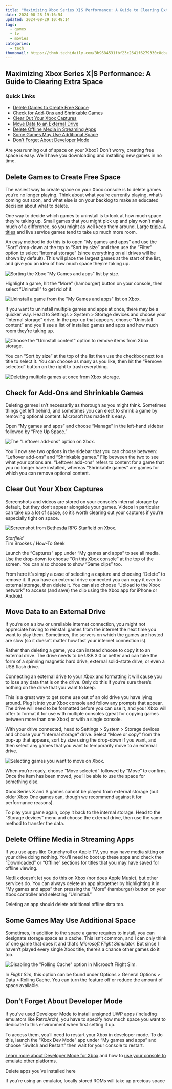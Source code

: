 ```yaml
---
title: "Maximizing Xbox Series X|S Performance: A Guide to Clearing Extra Space"
date: 2024-08-28 19:16:54
updated: 2024-08-29 10:48:14
tags:
  - games
  - tv
  - movies
categories:
  - tech
thumbnail: https://thmb.techidaily.com/3b9684531fbf23c2641f6279330c8cba0c78b446e63ca3e1151548a8f471104b.jpg
---
```


## Maximizing Xbox Series X|S Performance: A Guide to Clearing Extra Space

### Quick Links

* [Delete Games to Create Free Space](https://screen-recording.techidaily.com/new-2024-approved-unplugged-bliss-selecting-smartphone-slowdowns/)
* [Check for Add-Ons and Shrinkable Games](https://facebook-video-files.techidaily.com/updated-unlock-the-secrets-of-facebook-live-a-beginners-manual/)
* [Clear Out Your Xbox Captures](https://fox-helps.techidaily.com/in-2024-expert-insights-into-micro-photography-and-film-production/)
* [Move Data to an External Drive](https://android-location-track.techidaily.com/9-best-phone-monitoring-apps-for-honor-90-drfone-by-drfone-virtual-android/)
* [Delete Offline Media in Streaming Apps](https://fox-hovers.techidaily.com/2024-approved-perfecting-your-video-with-story-remix-and-windows-photos/)
* [Some Games May Use Additional Space](https://ai-video-apps.techidaily.com/updated-no-experience-necessary-video-editing-free-cutting-and-joining-software/)
* [Don’t Forget About Developer Mode](https://os-tips.techidaily.com/top-7-effective-troubleshooting-tips-for-resolving-charging-issues-on-your-android-device/)

 Are you running out of space on your Xbox? Don’t worry, creating free space is easy. We’ll have you downloading and installing new games in no time.

##  Delete Games to Create Free Space

 The easiest way to create space on your Xbox console is to delete games you’re no longer playing. Think about what you’re currently playing, what’s coming out soon, and what else is on your backlog to make an educated decision about what to delete.

 One way to decide which games to uninstall is to look at how much space they’re taking up. Small games that you might pick up and play won’t make much of a difference, so you might as well keep them around. Large [triple-A titles](https://instagram-videos.techidaily.com/updated-in-2024-immediate-techniques-for-instagram-video-audio-extraction-mp3/) and live service games tend to take up much more room.

 An easy method to do this is to open “My games and apps” and use the “Sort” drop-down at the top to “Sort by size” and then use the “Filter” option to select “Internal storage” (since everything on all drives will be shown by default). This will place the largest games at the start of the list, and give you an idea of how much space they’re taking up.

![Sorting the Xbox "My Games and apps" list by size.](https://static1.howtogeekimages.com/wordpress/wp-content/uploads/2024/02/sort_by_size.PNG) 

 Highlight a game, hit the “More” (hamburger) button on your console, then select “Uninstall” to get rid of it.

![Uninstall a game from the "My Games and apps" list on Xbox.](https://static1.howtogeekimages.com/wordpress/wp-content/uploads/2024/02/uninstall_game.PNG) 

 If you want to uninstall multiple games and apps at once, there may be a quicker way. Head to Settings > System > Storage devices and choose your “Internal storage” drive. In the pop-up that appears, choose “Uninstall content” and you’ll see a list of installed games and apps and how much room they’re taking up.

![Choose the "Uninstall content" option to remove items from Xbox storage.](https://static1.howtogeekimages.com/wordpress/wp-content/uploads/2024/02/storage_devices_uninstall_content.PNG) 

 You can “Sort by size” at the top of the list then use the checkbox next to a title to select it. You can choose as many as you like, then hit the “Remove selected” button on the right to trash everything.

![Deleting multiple games at once from Xbox storage.](https://static1.howtogeekimages.com/wordpress/wp-content/uploads/2024/02/delete_multiple.PNG) 

##  Check for Add-Ons and Shrinkable Games

 Deleting games isn’t necessarily as thorough as you might think. Sometimes things get left behind, and sometimes you can elect to shrink a game by removing optional content. Microsoft has made this easy.

 Open “My games and apps” and choose “Manage” in the left-hand sidebar followed by “Free Up Space.”

![The "Leftover add-ons" option on Xbox.](https://static1.howtogeekimages.com/wordpress/wp-content/uploads/2024/02/leftover_add_ons.PNG) 

 You’ll now see two options in the sidebar that you can choose between: “Leftover add-ons” and “Shrinkable games.” Flip between the two to see what your options are. “Leftover add-ons” refers to content for a game that you no longer have installed, whereas “Shrinkable games” are games for which you can remove optional content.

##  Clear Out Your Xbox Captures

 Screenshots and videos are stored on your console’s internal storage by default, but they don’t appear alongside your games. Videos in particular can take up a lot of space, so it’s worth clearing out your captures if you’re especially tight on space.

![Screenshot from Bethesda RPG Starfield on Xbox.](https://static1.howtogeekimages.com/wordpress/wp-content/uploads/2024/02/starfield.jpeg) 

_Starfield_  
Tim Brookes / How-To Geek

 Launch the “Captures” app under “My games and apps” to see all media. Use the drop-down to choose “On this Xbox console” at the top of the screen. You can also choose to show “Game clips” too.

 From here it’s simply a case of selecting a capture and choosing “Delete” to remove it. If you have an external drive connected you can copy it over to external storage, then delete it. You can also choose “Upload to the Xbox network” to access (and save) the clip using the Xbox app for iPhone or Android.

##  Move Data to an External Drive

 If you’re on a slow or unreliable internet connection, you might not appreciate having to reinstall games from the internet the next time you want to play them. Sometimes, the servers on which the games are hosted are slow (so it doesn’t matter how fast your internet connection is).

 Rather than deleting a game, you can instead choose to copy it to an external drive. The drive needs to be USB 3.0 or better and can take the form of a spinning magnetic hard drive, external solid-state drive, or even a USB flash drive.

 Connecting an external drive to your Xbox and formatting it will cause you to lose any data that is on the drive. Only do this if you’re sure there’s nothing on the drive that you want to keep.

 This is a great way to get some use out of an old drive you have lying around. Plug it into your Xbox console and follow any prompts that appear. The drive will need to be formatted before you can use it, and your Xbox will offer to format it for use with multiple consoles (great for copying games between more than one Xbox) or with a single console.

 With your drive connected, head to Settings > System > Storage devices and choose your “Internal storage” drive. Select “Move or copy” from the pop-up that appears, sort by size using the drop-down if you want, and then select any games that you want to temporarily move to an external drive.

![Selecting games you want to move on Xbox.](https://static1.howtogeekimages.com/wordpress/wp-content/uploads/2024/02/move_games_external.PNG) 

 When you’re ready, choose “Move selected” followed by “Move” to confirm. Once the item has been moved, you’ll be able to use the space for something else.

 Xbox Series X and S games cannot be played from external storage (but older Xbox One games can, though we recommend against it for performance reasons).

 To play your game again, copy it back to the internal storage. Head to the “Storage devices” menu and choose the external drive, then use the same method to transfer the data.

##  Delete Offline Media in Streaming Apps

 If you use apps like Crunchyroll or Apple TV, you may have media sitting on your drive doing nothing. You’ll need to boot up these apps and check the “Downloaded” or “Offline” sections for titles that you may have saved for offline viewing.

 Netflix doesn’t let you do this on Xbox (nor does Apple Music), but other services do. You can always delete an app altogether by highlighting it in “My games and apps” then pressing the “More” (hamburger) button on your Xbox controller and selecting “Uninstall.”

 Deleting an app should delete additional offline data too.

##  Some Games May Use Additional Space

 Sometimes, in addition to the space a game requires to install, you can designate storage space as a cache. This isn’t common, and I can only think of one game that does it and that’s _Microsoft Flight Simulator_. But since I haven’t played every single Xbox title, there’s a chance other games do it too.

![Disabling the "Rolling Cache" option in Microsoft Flight Sim.](https://static1.howtogeekimages.com/wordpress/wp-content/uploads/2024/02/flight_sim_cache.PNG) 

 In _Flight Sim_, this option can be found under Options > General Options > Data > Rolling Cache. You can turn the feature off or reduce the amount of space available.

##  Don’t Forget About Developer Mode

 If you’ve used Developer Mode to install unsigned UWP apps (including emulators like RetroArch), you have to specify how much space you want to dedicate to this environment when first setting it up.

 To access them, you’ll need to restart your Xbox in developer mode. To do this, launch the “Xbox Dev Mode” app under “My games and apps” and choose “Switch and Restart” then wait for your console to restart.

[Learn more about Developer Mode for Xbox](https://fake-location.techidaily.com/how-to-find-ispoofer-pro-activation-key-on-zte-nubia-flip-5g-drfone-by-drfone-virtual-android/) and how to [use your console to emulate other platforms](https://screen-video-capture.techidaily.com/updated-in-2024-leveraging-filters-masks-and-effects-to-elevate-conference-calls/).

 Delete apps you’ve installed here

 If you’re using an emulator, locally stored ROMs will take up precious space

<ins class="adsbygoogle"
     style="display:block"
     data-ad-format="autorelaxed"
     data-ad-client="ca-pub-7571918770474297"
     data-ad-slot="1223367746"></ins>



<ins class="adsbygoogle"
     style="display:block"
     data-ad-client="ca-pub-7571918770474297"
     data-ad-slot="8358498916"
     data-ad-format="auto"
     data-full-width-responsive="true"></ins>
